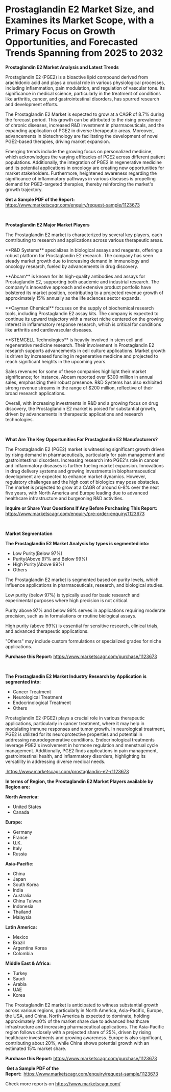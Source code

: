 <p><h1>Prostaglandin E2 Market Size, and Examines its Market Scope, with a Primary Focus on Growth Opportunities, and Forecasted Trends Spanning from 2025 to 2032</h1></p><p><strong>Prostaglandin E2 Market Analysis and Latest Trends</strong></p>
<p><p>Prostaglandin E2 (PGE2) is a bioactive lipid compound derived from arachidonic acid and plays a crucial role in various physiological processes, including inflammation, pain modulation, and regulation of vascular tone. Its significance in medical science, particularly in the treatment of conditions like arthritis, cancer, and gastrointestinal disorders, has spurred research and development efforts.</p><p>The Prostaglandin E2 Market is expected to grow at a CAGR of 8.7% during the forecast period. This growth can be attributed to the rising prevalence of chronic diseases, increased R&D investment in pharmaceuticals, and the expanding application of PGE2 in diverse therapeutic areas. Moreover, advancements in biotechnology are facilitating the development of novel PGE2-based therapies, driving market expansion.</p><p>Emerging trends include the growing focus on personalized medicine, which acknowledges the varying efficacies of PGE2 across different patient populations. Additionally, the integration of PGE2 in regenerative medicine and its potential applications in oncology are creating new opportunities for market stakeholders. Furthermore, heightened awareness regarding the significance of inflammatory pathways in various diseases is propelling demand for PGE2-targeted therapies, thereby reinforcing the market's growth trajectory.</p></p>
<p><strong>Get a Sample PDF of the Report:&nbsp;</strong> <a href="https://www.marketscagr.com/enquiry/request-sample/1123673?utm_campaign=2003&utm_medium=2&utm_source=Github&utm_content=ia&utm_term=03032025&utm_id=prostaglandin-e2">https://www.marketscagr.com/enquiry/request-sample/1123673</a></p>
<p>&nbsp;</p>
<p><strong>Prostaglandin E2 Major Market Players</strong></p>
<p><p>The Prostaglandin E2 market is characterized by several key players, each contributing to research and applications across various therapeutic areas. </p><p>**R&D Systems** specializes in biological assays and reagents, offering a robust platform for Prostaglandin E2 research. The company has seen steady market growth due to increasing demand in immunology and oncology research, fueled by advancements in drug discovery.</p><p>**Abcam** is known for its high-quality antibodies and assays for Prostaglandin E2, supporting both academic and industrial research. The company's innovative approach and extensive product portfolio have bolstered its market position, contributing to a projected revenue growth of approximately 15% annually as the life sciences sector expands.</p><p>**Cayman Chemical** focuses on the supply of biochemical research tools, including Prostaglandin E2 assay kits. The company is expected to continue its upward trajectory with a market niche centered on the growing interest in inflammatory response research, which is critical for conditions like arthritis and cardiovascular diseases.</p><p>**STEMCELL Technologies** is heavily involved in stem cell and regenerative medicine research. Their involvement in Prostaglandin E2 research supports advancements in cell culture applications. Market growth is driven by increased funding in regenerative medicine and projected to reach significant heights in the upcoming years.</p><p>Sales revenues for some of these companies highlight their market significance; for instance, Abcam reported over $300 million in annual sales, emphasizing their robust presence. R&D Systems has also exhibited strong revenue streams in the range of $200 million, reflective of their broad research applications.</p><p>Overall, with increasing investments in R&D and a growing focus on drug discovery, the Prostaglandin E2 market is poised for substantial growth, driven by advancements in therapeutic applications and research technologies.</p></p>
<p>&nbsp;</p>
<p><strong>What Are The Key Opportunities For Prostaglandin E2 Manufacturers?</strong></p>
<p><p>The Prostaglandin E2 (PGE2) market is witnessing significant growth driven by rising demand in pharmaceuticals, particularly for pain management and gastrointestinal disorders. Increasing research into PGE2's role in cancer and inflammatory diseases is further fueling market expansion. Innovations in drug delivery systems and growing investments in biopharmaceutical development are expected to enhance market dynamics. However, regulatory challenges and the high cost of biologics may pose obstacles. The market is projected to grow at a CAGR of around 6-8% over the next five years, with North America and Europe leading due to advanced healthcare infrastructure and burgeoning R&D activities.</p></p>
<p><strong>Inquire or Share Your Questions If Any Before Purchasing This Report:</strong> <a href="https://www.marketscagr.com/enquiry/pre-order-enquiry/1123673?utm_campaign=2003&utm_medium=2&utm_source=Github&utm_content=ia&utm_term=03032025&utm_id=prostaglandin-e2">https://www.marketscagr.com/enquiry/pre-order-enquiry/1123673</a></p>
<p>&nbsp;</p>
<p><strong>Market Segmentation</strong></p>
<p><strong>The Prostaglandin E2 Market Analysis by types is segmented into:</strong></p>
<p><ul><li>Low Purity(Below 97%)</li><li>Purity(Above 97% and Below 99%)</li><li>High Purity(Above 99%)</li><li>Others</li></ul></p>
<p><p>The Prostaglandin E2 market is segmented based on purity levels, which influence applications in pharmaceuticals, research, and biological studies. </p><p>Low purity (below 97%) is typically used for basic research and experimental purposes where high precision is not critical. </p><p>Purity above 97% and below 99% serves in applications requiring moderate precision, such as in formulations or routine biological assays. </p><p>High purity (above 99%) is essential for sensitive research, clinical trials, and advanced therapeutic applications. </p><p>"Others" may include custom formulations or specialized grades for niche applications.</p></p>
<p><strong>Purchase this Report:&nbsp;</strong><a href="https://www.marketscagr.com/purchase/1123673?utm_campaign=2003&utm_medium=2&utm_source=Github&utm_content=ia&utm_term=03032025&utm_id=prostaglandin-e2">https://www.marketscagr.com/purchase/1123673</a></p>
<p>&nbsp;</p>
<p><strong>The Prostaglandin E2 Market Industry Research by Application is segmented into:</strong></p>
<p><ul><li>Cancer Treatment</li><li>Neurological Treatment</li><li>Endocrinological Treatment</li><li>Others</li></ul></p>
<p><p>Prostaglandin E2 (PGE2) plays a crucial role in various therapeutic applications, particularly in cancer treatment, where it may help in modulating immune responses and tumor growth. In neurological treatment, PGE2 is utilized for its neuroprotective properties and potential in addressing neurodegenerative conditions. Endocrinological treatments leverage PGE2's involvement in hormone regulation and menstrual cycle management. Additionally, PGE2 finds applications in pain management, gastrointestinal health, and inflammatory disorders, highlighting its versatility in addressing diverse medical needs.</p></p>
<p><a href="https://www.marketscagr.com/prostaglandin-e2-r1123673?utm_campaign=2003&utm_medium=2&utm_source=Github&utm_content=ia&utm_term=03032025&utm_id=prostaglandin-e2">&nbsp;https://www.marketscagr.com/prostaglandin-e2-r1123673</a></p>
<p><strong>In terms of Region, the Prostaglandin E2 Market Players available by Region are:</strong></p>
<p>
    <p> <strong> North America: </strong>
        <ul>
            <li>United States</li>
            <li>Canada</li>
        </ul>
        </p> 
    <p> <strong> Europe: </strong>
        <ul>
            <li>Germany</li>
            <li>France</li>
            <li>U.K.</li>
            <li>Italy</li>
            <li>Russia</li>
        </ul>
        </p> 
    <p> <strong> Asia-Pacific: </strong>
        <ul>
            <li>China</li>
            <li>Japan</li>
            <li>South Korea</li>
            <li>India</li>
            <li>Australia</li>
            <li>China Taiwan</li>
            <li>Indonesia</li>
            <li>Thailand</li>
            <li>Malaysia</li>
        </ul>
        </p> 
    <p> <strong> Latin America: </strong>
        <ul>
            <li>Mexico</li>
            <li>Brazil</li>
            <li>Argentina Korea</li>
            <li>Colombia</li>
        </ul>
        </p> 
    <p> <strong> Middle East & Africa: </strong>
        <ul>
            <li>Turkey</li>
            <li>Saudi</li>
            <li>Arabia</li>
            <li>UAE</li>
            <li>Korea</li>
        </ul>
    </p>
    </p>
<p><p>The Prostaglandin E2 market is anticipated to witness substantial growth across various regions, particularly in North America, Asia-Pacific, Europe, the USA, and China. North America is expected to dominate, holding approximately 40% of the market share due to advanced healthcare infrastructure and increasing pharmaceutical applications. The Asia-Pacific region follows closely with a projected share of 25%, driven by rising healthcare investments and growing awareness. Europe is also significant, contributing about 20%, while China shows potential growth with an estimated 15% market share.</p></p>
<p><strong>Purchase this Report: </strong><a href="https://www.marketscagr.com/purchase/1123673?utm_campaign=2003&utm_medium=2&utm_source=Github&utm_content=ia&utm_term=03032025&utm_id=prostaglandin-e2">https://www.marketscagr.com/purchase/1123673</a></p>
<p>&nbsp;<strong>Get a Sample PDF of the Report:&nbsp;&nbsp;</strong><a href="https://www.marketscagr.com/enquiry/request-sample/1123673?utm_campaign=2003&utm_medium=2&utm_source=Github&utm_content=ia&utm_term=03032025&utm_id=prostaglandin-e2">https://www.marketscagr.com/enquiry/request-sample/1123673</a></p>
<p><strong></strong></p>
<p>Check more reports on <a href="https://www.marketscagr.com/?utm_campaign=2003&utm_medium=2&utm_source=Github&utm_content=ia&utm_term=03032025&utm_id=prostaglandin-e2">https://www.marketscagr.com/</a></p>